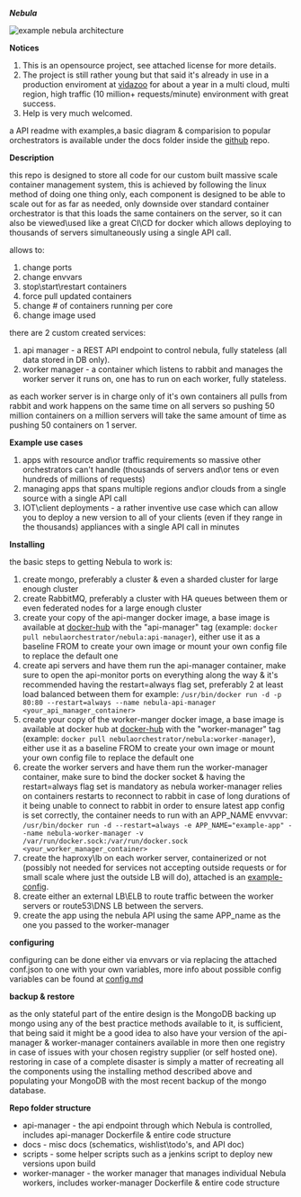 ***Nebula***

![example nebula architecture](https://github.com/nebula-orchestrator/nebula/blob/master/docs/cloudcraft%20-%20nebula.png "example nebula architecture")

**Notices**
1. This is an opensource project, see attached license for more details.
2. The project is still rather young but that said it's already in use in a production enviroment at [vidazoo](https://www.vidazoo.com/) for about a year in a multi cloud, multi region, high traffic (10 million+ requests/minute) environment with great success.
3. Help is very much welcomed.

a API readme with examples,a basic diagram & comparision to popular orchestrators is available under the docs folder inside the [github](https://github.com/nebula-orchestrator/nebula) repo.

**Description**

this repo is designed to store all code for our custom built massive scale container management system, this is achieved by following the linux method of doing one thing only, each component is designed to be able to scale out for as far as needed, only downside over standard container orchestrator is that this loads the same containers on the server, so it can also be viewed\used like a great CI\CD for docker which allows deploying to thousands of servers simultaneously using a single API call.

allows to:
1. change ports
2. change envvars
3. stop\start\restart containers
4. force pull updated containers
5. change # of containers running per core
6. change image used

there are 2 custom created services:
1. api manager - a REST API endpoint to control nebula, fully stateless (all data stored in DB only).
2. worker manager - a container which listens to rabbit and manages the worker server it runs on, one has to run on each worker, fully stateless.

as each worker server is in charge only of it's own containers all pulls from rabbit and work happens on the same time on all servers so pushing 50 million containers on a million servers will take the same amount of time as pushing 50 containers on 1 server.

**Example use cases**

1. apps with resource and\or traffic requirements so massive other orchestrators can't handle (thousands of servers and\or tens or even hundreds of millions of requests)
2. managing apps that spans multiple regions and\or clouds from a single source with a single API call
3. IOT\client deployments - a rather inventive use case which can allow you to deploy a new version to all of your clients (even if they range in the thousands) appliances with a single API call in minutes

**Installing**

the basic steps to getting Nebula to work is:
1. create mongo, preferably a cluster & even a sharded cluster for large enough cluster
2. create RabbitMQ, preferably a cluster with HA queues between them or even federated nodes for a large enough cluster
3. create your copy of the api-manger docker image, a base image is available at [docker-hub](https://hub.docker.com/r/nebulaorchestrator/nebula/) with the "api-manager" tag (example: `docker pull nebulaorchestrator/nebula:api-manager`), either use it as a baseline FROM to create your own image or mount your own config file to replace the default one
4. create api servers and have them run the api-manager container, make sure to open the api-monitor ports on everything along the way & it's recommended having the restart=always flag set, preferably 2 at least load balanced between them for example:
 `/usr/bin/docker run -d -p 80:80 --restart=always --name nebula-api-manager <your_api_manager_container>`
5. create your copy of the worker-manger docker image, a base image is available at docker hub at [docker-hub](https://hub.docker.com/r/nebulaorchestrator/nebula/) with the "worker-manager" tag (example: `docker pull nebulaorchestrator/nebula:worker-manager`), either use it as a baseline FROM to create your own image or mount your own config file to replace the default one
6. create the worker servers and have them run the worker-manager container, make sure to bind the docker socket & having the restart=always flag set is mandatory as nebula worker-manager relies on containers restarts to reconnect to rabbit in case of long durations of it being unable to connect to rabbit in order to ensure latest app config is set correctly, the container needs to run with an APP_NAME envvvar:
 `/usr/bin/docker run -d --restart=always -e APP_NAME="example-app" --name nebula-worker-manager -v /var/run/docker.sock:/var/run/docker.sock <your_worker_manager_container>`
7. create the haproxy\lb on each worker server, containerized or not (possibly not needed for services not accepting outside requests or for small scale where just the outside LB will do), attached is an [example-config](https://github.com/nebula-orchestrator/nebula/blob/master/docs/haproxy.cfg).
8. create either an external LB\ELB to route traffic between the worker servers or route53\DNS LB between the servers.
9. create the app using the nebula API using the same APP_name as the one you passed to the worker-manager

**configuring**

configuring can be done either via envvars or via replacing the attached conf.json to one with your own variables, more info about possible config variables can be found at [config.md](https://github.com/nebula-orchestrator/nebula/blob/master/docs/config.md/)

**backup & restore**

as the only stateful part of the entire design is the MongoDB backing up mongo using any of the best practice methods available to it, is sufficient, that being said it might be a good idea to also have your version of the api-manager & worker-manager containers available in more then one registry in case of issues with your chosen registry supplier (or self hosted one).
restoring in case of a complete disaster is simply a matter of recreating all the components using the installing method described above and populating your MongoDB with the most recent backup of the mongo database.

**Repo folder structure**

* api-manager - the api endpoint through which Nebula is controlled, includes api-manager Dockerfile & entire code structure
* docs - misc docs (schematics, wishlist\todo's, and API doc)
* scripts - some helper scripts such as a jenkins script to deploy new versions upon build
* worker-manager - the worker manager that manages individual Nebula workers, includes worker-manager Dockerfile & entire code structure